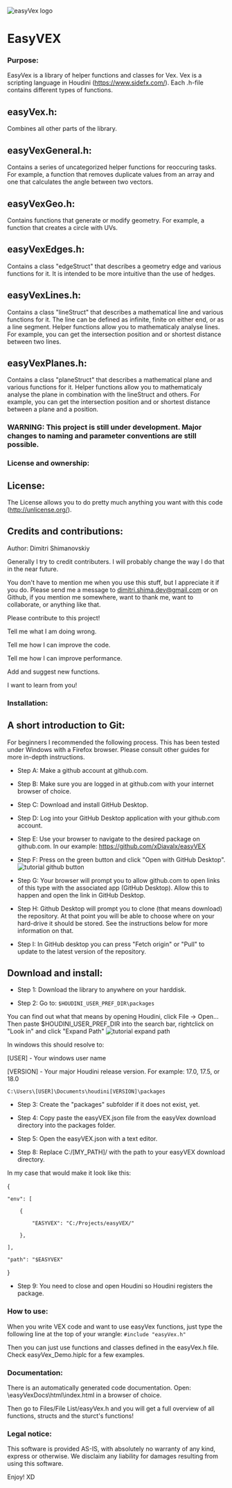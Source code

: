 ![easyVex logo](https://github.com/xDiavalx/easyVEX/blob/master/icon/easyVex1.0%20128.png)

EasyVEX
======

### Purpose:
EasyVex is a library of helper functions and classes for Vex. Vex is a scripting language in Houdini (https://www.sidefx.com/).
Each .h-file contains different types of functions.
## easyVex.h:
Combines all other parts of the library.
## easyVexGeneral.h:
Contains a series of uncategorized helper functions for reoccuring tasks. For example, a function that removes duplicate values from an array and one that calculates the angle between two vectors.
## easyVexGeo.h:
Contains functions that generate or modify geometry. For example, a function that creates a circle with UVs.
## easyVexEdges.h:
Contains a class "edgeStruct" that describes a geometry edge and various functions for it. It is intended to be more intuitive than the use of hedges.
## easyVexLines.h:
Contains a class "lineStruct" that describes a mathematical line and various functions for it. The line can be defined as infinite, finite on either end, or as a line segment. Helper functions allow you to mathematicaly analyse lines. For example, you can get the intersection position and or shortest distance between two lines.
## easyVexPlanes.h:
Contains a class "planeStruct" that describes a mathematical plane and various functions for it. Helper functions allow you to mathematicaly analyse the plane in combination with the lineStruct and others. For example, you can get the intersection position and or shortest distance between a plane and a position.

### WARNING: This project is still under development. Major changes to naming and parameter conventions are still possible.

### License and ownership:
## License:
The License allows you to do pretty much anything you want with this code (http://unlicense.org/). 

## Credits and contributions:
Author: Dimitri Shimanovskiy

Generally I try to credit contributers. I will probably change the way I do that in the near future.

You don't have to mention me when you use this stuff, but I appreciate it if you do. Please send me a message to dimitri.shima.dev@gmail.com or on Github, if you mention me somewhere, want to thank me, want to collaborate, or anything like that.

Please contribute to this project!

Tell me what I am doing wrong.

Tell me how I can improve the code.

Tell me how I can improve performance.

Add and suggest new functions.

I want to learn from you!

### Installation:

## A short introduction to Git:
For beginners I recommended the following process. This has been tested under Windows with a Firefox browser. Please consult other guides for more in-depth instructions.

* Step A: Make a github account at github.com.

* Step B: Make sure you are logged in at github.com with your internet browser of choice.

* Step C: Download and install GitHub Desktop.

* Step D: Log into your GitHub Desktop application with your github.com account.

* Step E: Use your browser to navigate to the desired package on github.com. In our example: 
https://github.com/xDiavalx/easyVEX

* Step F: Press on the green button and click "Open with GitHub Desktop".
![tutorial github button](https://github.com/xDiavalx/easyVEX/blob/master/Tutorial/Install/Github_green_button.png)

* Step G: Your browser will prompt you to allow github.com to open links of this type with the associated app (GitHub Desktop). Allow this to happen and open the link in GitHub Desktop.

* Step H: Github Desktop will prompt you to clone (that means download) the repository. At that point you will be able to choose where on your hard-drive it should be stored. See the instructions below for more information on that.

* Step I: In GitHub desktop you can press "Fetch origin" or "Pull" to update to the latest version of the repository.

## Download and install:
* Step 1: Download the library to anywhere on your harddisk.

* Step 2:
Go to:
`$HOUDINI_USER_PREF_DIR\packages` 

You can find out what that means by opening Houdini, click File -> Open...
Then paste $HOUDINI_USER_PREF_DIR into the search bar, rightclick on "Look in" and click "Expand Path"
![tutorial expand path](https://github.com/xDiavalx/easyVEX/blob/master/Tutorial/Install/expand_path.png)

In windows this should resolve to:

[USER] - Your windows user name

[VERSION] - Your major Houdini release version. For example: 17.0, 17.5, or 18.0

`C:\Users\[USER]\Documents\houdini[VERSION]\packages`

* Step 3: Create the "packages" subfolder if it does not exist, yet.

* Step 4: Copy paste the easyVEX.json file from the easyVex download directory into the packages folder. 

* Step 5: Open the easyVEX.json with a text editor.

* Step 8: Replace C:/[MY_PATH]/ with the path to your easyVEX download directory.

In my case that would make it look like this:

{

	"env": [
	
		{
		
			"EASYVEX": "C:/Projects/easyVEX/"
			
		},
		
	],
	
	"path": "$EASYVEX"
	
}

* Step 9: You need to close and open Houdini so Houdini registers the package.

### How to use:
When you write VEX code and want to use easyVex functions, just type the following line at the top of your wrangle: 
`#include "easyVex.h"`

Then you can just use functions and classes defined in the easyVex.h file.
Check easyVex_Demo.hiplc for a few examples.

### Documentation:
There is an automatically generated code documentation.
Open:
\easyVexDocs\html\index.html
in a browser of choice.

Then go to Files/File List/easyVex.h and you will get a full overview of all functions, structs and the sturct's functions!

### Legal notice:
This software is provided AS-IS, with absolutely no warranty of any kind, express or otherwise. We disclaim any liability for damages resulting from using this software.

Enjoy! XD
